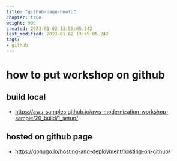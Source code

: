 ```yaml
---
title: "github-page-howto"
chapter: true
weight: 999
created: 2023-01-02 13:55:05.242
last_modified: 2023-01-02 13:55:05.242
tags: 
- github 
---
```


# how to put workshop on github 

## build local
- https://aws-samples.github.io/aws-modernization-workshop-sample/20_build/1_setup/

## hosted on github page
- https://gohugo.io/hosting-and-deployment/hosting-on-github/




